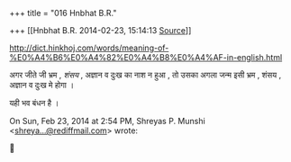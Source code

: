 +++
title = "016 Hnbhat B.R."

+++
[[Hnbhat B.R.	2014-02-23, 15:14:13 [Source](https://groups.google.com/g/samskrita/c/7lNy004yJHk)]]



<http://dict.hinkhoj.com/words/meaning-of-%E0%A4%B6%E0%A4%82%E0%A4%B8%E0%A4%AF-in-english.html>  

  

अगर जीते जी भ्रम , *शंसय* , अज्ञान व दुःख का नाश न हुआ , तो उसका अगला जन्म इसी भ्रम , शंसय , अज्ञान व दुःख मे होगा ।

यही भव बंधन है ।

  
  

On Sun, Feb 23, 2014 at 2:54 PM, Shreyas P. Munshi \<[shreya...@rediffmail.com]()\> wrote:  



